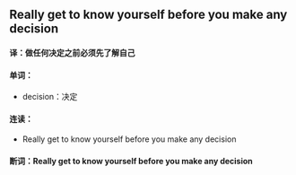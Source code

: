 ## Really get to know yourself before you make any decision

#### 译：做任何决定之前必须先了解自己

#### 单词：

- decision：决定

#### 连读：

- Really get to know yourself before you make any decision

#### 断词：Really get to know yourself before you make any decision
